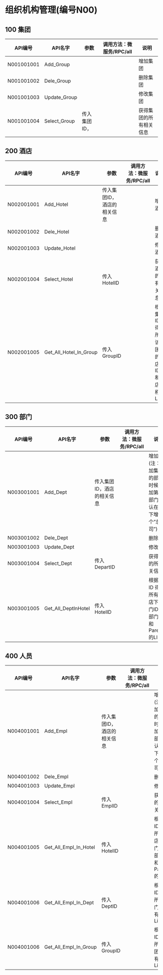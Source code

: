 # 组织机构管理(编号N00)

## 100 集团

| API编号    | API名字      | 参数         | 调用方法：微服务/RPC/all | 说明                   |
| ---------- | ------------ | ------------ | ------------------------ | ---------------------- |
| N001001001 | Add_Group    |              |                          | 增加集团               |
| N001001002 | Dele_Group   |              |                          | 删除集团               |
| N001001003 | Update_Group |              |                          | 修改集团               |
| N001001004 | Select_Group | 传入集团ID， |                          | 获得集团的所有相关信息 |

## 200 酒店

| API编号    | API名字                | 参数                       | 调用方法：微服务/RPC/all | 说明                                               |
| ---------- | ---------------------- | -------------------------- | ------------------------ | -------------------------------------------------- |
| N002001001 | Add_Hotel              | 传入集团ID，酒店的相关信息 |                          | 增加酒店                                           |
| N002001002 | Dele_Hotel             |                            |                          | 删除酒店                                           |
| N002001003 | Update_Hotel           |                            |                          | 修改酒店                                           |
| N002001004 | Select_Hotel           | 传入HotelID                |                          | 获得酒店的所有相关信息                             |
| N002001005 | Get_All_Hotel_In_Group | 传入GroupID                |                          | 根据集团ID 得到所有该集团下的酒店ID,和酒店名称LIST |

## 300 部门

| API编号    | API名字             | 参数                       | 调用方法：微服务/RPC/all | 说明                                                         |
| ---------- | ------------------- | -------------------------- | ------------------------ | ------------------------------------------------------------ |
| N003001001 | Add_Dept            | 传入集团ID，酒店的相关信息 |                          | 增加部门(注：增加集团下的部门的时候，增加第一个部门就默认在集团下增加一个“总公司”) |
| N003001002 | Dele_Dept           |                            |                          | 删除部门                                                     |
| N003001003 | Update_Dept         |                            |                          | 修改部门                                                     |
| N003001004 | Select_Dept         | 传入DepartID               |                          | 获得部门的所有相关信息                                       |
| N003001005 | Get_All_DeptInHotel | 传入HotelID                |                          | 根据酒店ID 得到所有该酒店下的部门ID,和部门名称和ParentID的LIST |

## 400 人员

| API编号    | API名字               | 参数                       | 调用方法：微服务/RPC/all | 说明                                                         |
| ---------- | --------------------- | -------------------------- | ------------------------ | ------------------------------------------------------------ |
| N004001001 | Add_Empl              | 传入集团ID，酒店的相关信息 |                          | 增加部门(注：增加集团下的部门的时候，增加第一个部门就默认在集团下增加一个“总公司”) |
| N004001002 | Dele_Empl             |                            |                          | 删除部门                                                     |
| N004001003 | Update_Empl           |                            |                          | 修改部门                                                     |
| N004001004 | Select_Empl           | 传入EmplID                 |                          | 获得部门的所有相关信息                                       |
| N004001005 | Get_All_Empl_In_Hotel | 传入HotelID                |                          | 根据酒店ID 得到所有该酒店下的部门ID,和部门名称和ParentID的LIST |
| N004001006 | Get_All_Empl_In_Dept  | 传入DeptID                 |                          | 根据部门ID 得到所有该部门下的所有员工ID List                 |
| N004001006 | Get_All_Empl_In_Group | 传入GroupID                |                          | 根据集团ID 得到所有该集团下的所有员工ID List                 |